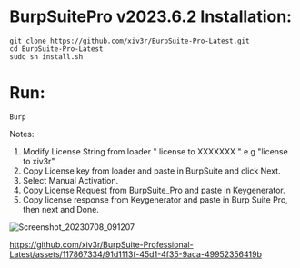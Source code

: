 # BurpSuitePro v2023.6.2 Installation:

    git clone https://github.com/xiv3r/BurpSuite-Pro-Latest.git
    cd BurpSuite-Pro-Latest
    sudo sh install.sh

# Run:
    Burp
    

Notes: 
1. Modify License String from loader " license to XXXXXXX " e.g "license to xiv3r"
2. Copy License key from loader and paste in BurpSuite and click Next.
3. Select Manual Activation.
4. Copy License Request from BurpSuite_Pro and paste in Keygenerator.
5. Copy license response from Keygenerator and paste in Burp Suite Pro, then next and Done.





![Screenshot_20230708_091207](https://github.com/xiv3r/BurpSuite-Professional-Latest/assets/117867334/11a8fb20-5e9f-4dd6-a303-8cce6552a07a)






https://github.com/xiv3r/BurpSuite-Professional-Latest/assets/117867334/91d1113f-45d1-4f35-9aca-49952356419b

